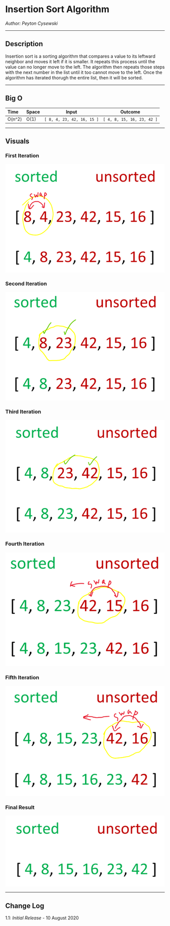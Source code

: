# Insertion Sort Algorithm

*Author: Peyton Cysewski*

---

## Description
Insertion sort is a sorting algorithm that compares a value to its leftward neighbor and moves it left if it is smaller. It repeats this process until the value can no longer move to the left. The algorithm then repeats those steps with the next number in the list until it too cannot move to the left. Once the algorithm has iterated thorugh the entire list, then it will be sorted.

---

## Big O

| Time | Space | Input | Outcome |
| :----------- | :----------- | :-------------: | :-------------: |
| O(n^2) | O(1) | `[ 8, 4, 23, 42, 16, 15 ]` | `[ 4, 8, 15, 16, 23, 42 ]` |

---

## Visuals

### First Iteration
![`Step 1`](./assets/Step%201.png)
</br>

### Second Iteration
![`Step 2`](./assets/Step%202.png)
</br>

### Third Iteration
![`Step 3`](./assets/Step%203.png)
</br>

### Fourth Iteration
![`Step 4`](./assets/Step%204.png)
</br>

### Fifth Iteration
![`Step 5`](./assets/Step%205.png)
</br>

### Final Result
![Result](./assets/Result.png)

---

## Change Log
1.1: *Initial Release* - 10 August 2020